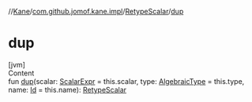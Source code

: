 //[Kane](../../index.md)/[com.github.jomof.kane.impl](../index.md)/[RetypeScalar](index.md)/[dup](dup.md)



# dup  
[jvm]  
Content  
fun [dup](dup.md)(scalar: [ScalarExpr](../../com.github.jomof.kane/-scalar-expr/index.md) = this.scalar, type: [AlgebraicType](../../com.github.jomof.kane.impl.types/-algebraic-type/index.md) = this.type, name: [Id](../index.md#%5Bcom.github.jomof.kane.impl%2FId%2F%2F%2FPointingToDeclaration%2F%5D%2FClasslikes%2F-353478142) = this.name): [RetypeScalar](index.md)  



